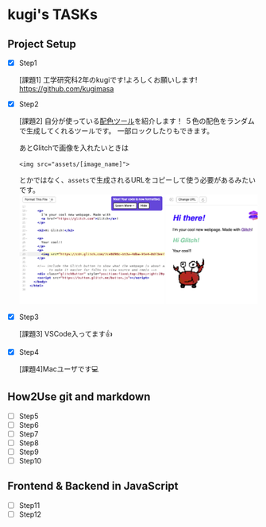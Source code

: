 # kugi's TASKs

## Project Setup
- [x] Step1

  [課題1] 工学研究科2年のkugiです!よろしくお願いします!
https://github.com/kugimasa

- [x] Step2

  [課題2] 自分が使っている[配色ツール](https://coolors.co/74d3ae-a6c48a-f6e7cb-dd9787-6cbe40)を紹介します！
５色の配色をランダムで生成してくれるツールです。
一部ロックしたりもできます。

  あとGlitchで画像を入れたいときは

  `<img src="assets/[image_name]">`

  とかではなく、`assets`で生成されるURLをコピーして使う必要があるみたいです。
  ![](assets/Step2.png)
- [x] Step3

  [課題3] VSCode入ってます👍
- [x] Step4

  [課題4]Macユーザです💻


## How2Use git and markdown
- [ ] Step5
- [ ] Step6
- [ ] Step7
- [ ] Step8
- [ ] Step9
- [ ] Step10

## Frontend & Backend in JavaScript
- [ ] Step11
- [ ] Step12